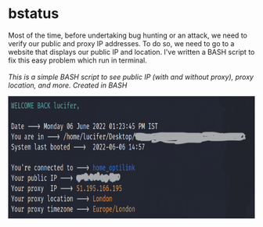 # bstatus
Most of the time, before undertaking bug hunting or an attack, we need to verify our public and proxy IP addresses. To do so, we need to go to a website that displays our public IP and location. I've written a BASH script to fix this easy problem which run in terminal.
<br><br><i>This is a simple BASH script to see public IP (with and without proxy), proxy location, and more. Created in BASH</i>

<img src=bstatus%20snapshot.png width=550 height=250 />
